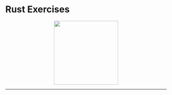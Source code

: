 <!-- markdownlint-disable MD032 MD033-->
# **Rust Exercises**

<p align="center">
    <img src="https://github.com/gabsalvo/Rust/assets/72619479/ba71ac8b-dda1-403c-afac-73db9b230bf6" width="200">
</p>

---
